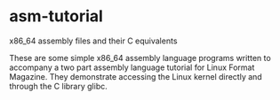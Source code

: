 # asm-tutorial
x86_64 assembly files and their C equivalents

These are some simple x86_64 assembly language programs written to accompany a two part assembly language tutorial
for Linux Format Magazine. They demonstrate accessing the Linux kernel directly and through the C library glibc.

